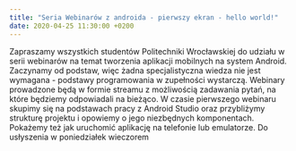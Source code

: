 ```yaml
---
title: "Seria Webinarów z androida - pierwszy ekran - hello world!"
date: 2020-04-25 11:30:00 +0200
---
```


Zapraszamy wszystkich studentów Politechniki Wrocławskiej do udziału w serii webinarów na temat tworzenia aplikacji mobilnych na system Android.
Zaczynamy od podstaw, więc żadna specjalistyczna wiedza nie jest wymagana - podstawy programowania w zupełności wystarczą.
Webinary prowadzone będą w formie streamu z możliwością zadawania pytań, na które będziemy odpowiadali na bieżąco.
W czasie pierwszego webinaru skupimy się na podstawach pracy z Android Studio oraz przybliżymy strukturę projektu i opowiemy o jego niezbędnych komponentach. 
Pokażemy też jak uruchomić aplikację na telefonie lub emulatorze.
Do usłyszenia w poniedziałek wieczorem